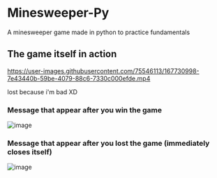 # Minesweeper-Py
A minesweeper game made in python to practice fundamentals


## The game itself in action

https://user-images.githubusercontent.com/75546113/167730998-7e43440b-59be-4079-88c6-7330c000efde.mp4


lost because i'm bad XD

### Message that appear after you win the game

![image](https://user-images.githubusercontent.com/75546113/167731317-15905483-7b71-42a0-9159-2e6a72a8a5c2.png)

### Message that appear after you lost the game (immediately closes itself)

![image](https://user-images.githubusercontent.com/75546113/167731464-56648fe3-7a58-4940-b2e4-a591fd016f7a.png)

